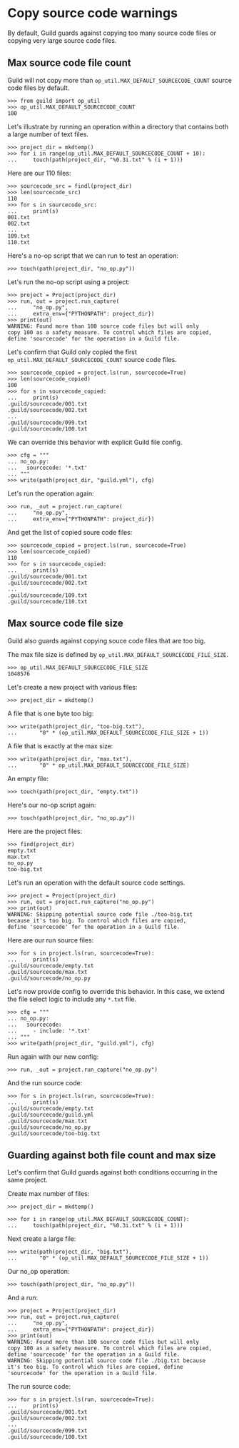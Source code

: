 # Copy source code warnings

By default, Guild guards against copying too many source code files or
copying very large source code files.

## Max source code file count

Guild will not copy more than `op_util.MAX_DEFAULT_SOURCECODE_COUNT`
source code files by default.

    >>> from guild import op_util
    >>> op_util.MAX_DEFAULT_SOURCECODE_COUNT
    100

Let's illustrate by running an operation within a directory that
contains both a large number of text files.

    >>> project_dir = mkdtemp()
    >>> for i in range(op_util.MAX_DEFAULT_SOURCECODE_COUNT + 10):
    ...     touch(path(project_dir, "%0.3i.txt" % (i + 1)))

Here are our 110 files:

    >>> sourcecode_src = findl(project_dir)
    >>> len(sourcecode_src)
    110
    >>> for s in sourcecode_src:
    ...     print(s)
    001.txt
    002.txt
    ...
    109.txt
    110.txt

Here's a no-op script that we can run to test an operation:

    >>> touch(path(project_dir, "no_op.py"))

Let's run the no-op script using a project:

    >>> project = Project(project_dir)
    >>> run, out = project.run_capture(
    ...     "no_op.py",
    ...     extra_env={"PYTHONPATH": project_dir})
    >>> print(out)
    WARNING: Found more than 100 source code files but will only
    copy 100 as a safety measure. To control which files are copied,
    define 'sourcecode' for the operation in a Guild file.

Let's confirm that Guild only copied the first
`op_util.MAX_DEFAULT_SOURCECODE_COUNT` source code files.

    >>> sourcecode_copied = project.ls(run, sourcecode=True)
    >>> len(sourcecode_copied)
    100
    >>> for s in sourcecode_copied:
    ...     print(s)
    .guild/sourcecode/001.txt
    .guild/sourcecode/002.txt
    ...
    .guild/sourcecode/099.txt
    .guild/sourcecode/100.txt

We can override this behavior with explicit Guild file config.

    >>> cfg = """
    ... no_op.py:
    ...   sourcecode: '*.txt'
    ... """
    >>> write(path(project_dir, "guild.yml"), cfg)

Let's run the operation again:

    >>> run, _out = project.run_capture(
    ...     "no_op.py",
    ...     extra_env={"PYTHONPATH": project_dir})

And get the list of copied soure code files:

    >>> sourcecode_copied = project.ls(run, sourcecode=True)
    >>> len(sourcecode_copied)
    110
    >>> for s in sourcecode_copied:
    ...     print(s)
    .guild/sourcecode/001.txt
    .guild/sourcecode/002.txt
    ...
    .guild/sourcecode/109.txt
    .guild/sourcecode/110.txt

## Max source code file size

Guild also guards against copying souce code files that are too big.

The max file size is defined by
`op_util.MAX_DEFAULT_SOURCECODE_FILE_SIZE`.

    >>> op_util.MAX_DEFAULT_SOURCECODE_FILE_SIZE
    1048576

Let's create a new project with various files:

    >>> project_dir = mkdtemp()

A file that is one byte too big:

    >>> write(path(project_dir, "too-big.txt"),
    ...       "0" * (op_util.MAX_DEFAULT_SOURCECODE_FILE_SIZE + 1))

A file that is exactly at the max size:

    >>> write(path(project_dir, "max.txt"),
    ...       "0" * op_util.MAX_DEFAULT_SOURCECODE_FILE_SIZE)

An empty file:

    >>> touch(path(project_dir, "empty.txt"))

Here's our no-op script again:

    >>> touch(path(project_dir, "no_op.py"))

Here are the project files:

    >>> find(project_dir)
    empty.txt
    max.txt
    no_op.py
    too-big.txt

Let's run an operation with the default source code settings.

    >>> project = Project(project_dir)
    >>> run, out = project.run_capture("no_op.py")
    >>> print(out)
    WARNING: Skipping potential source code file ./too-big.txt
    because it's too big. To control which files are copied,
    define 'sourcecode' for the operation in a Guild file.

Here are our run source files:

    >>> for s in project.ls(run, sourcecode=True):
    ...     print(s)
    .guild/sourcecode/empty.txt
    .guild/sourcecode/max.txt
    .guild/sourcecode/no_op.py

Let's now provide config to override this behavior. In this case, we
extend the file select logic to include any `*.txt` file.

    >>> cfg = """
    ... no_op.py:
    ...   sourcecode:
    ...     - include: '*.txt'
    ... """
    >>> write(path(project_dir, "guild.yml"), cfg)

Run again with our new config:

    >>> run, _out = project.run_capture("no_op.py")

And the run source code:

    >>> for s in project.ls(run, sourcecode=True):
    ...     print(s)
    .guild/sourcecode/empty.txt
    .guild/sourcecode/guild.yml
    .guild/sourcecode/max.txt
    .guild/sourcecode/no_op.py
    .guild/sourcecode/too-big.txt

## Guarding against both file count and max size

Let's confirm that Guild guards against both conditions occurring in
the same project.

Create max number of files:

    >>> project_dir = mkdtemp()

    >>> for i in range(op_util.MAX_DEFAULT_SOURCECODE_COUNT):
    ...     touch(path(project_dir, "%0.3i.txt" % (i + 1)))

Next create a large file:

    >>> write(path(project_dir, "big.txt"),
    ...       "0" * (op_util.MAX_DEFAULT_SOURCECODE_FILE_SIZE + 1))

Our no_op operation:

    >>> touch(path(project_dir, "no_op.py"))

And a run:

    >>> project = Project(project_dir)
    >>> run, out = project.run_capture(
    ...     "no_op.py",
    ...     extra_env={"PYTHONPATH": project_dir})
    >>> print(out)
    WARNING: Found more than 100 source code files but will only
    copy 100 as a safety measure. To control which files are copied,
    define 'sourcecode' for the operation in a Guild file.
    WARNING: Skipping potential source code file ./big.txt because
    it's too big. To control which files are copied, define
    'sourcecode' for the operation in a Guild file.

The run source code:

    >>> for s in project.ls(run, sourcecode=True):
    ...     print(s)
    .guild/sourcecode/001.txt
    .guild/sourcecode/002.txt
    ...
    .guild/sourcecode/099.txt
    .guild/sourcecode/100.txt

